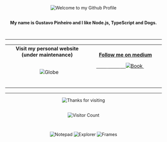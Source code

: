 <!-- Hero Header -->
<div align="center">
  <img src="https://github.com/BrunnerLivio/brunnerlivio/blob/master/images/welcome.png?raw=true" style="max-width: 100%;" alt="Welcome to my Github Profile" />
  <br />
  <br />

  <p><strong>My name is Gustavo Pinheiro and I like Node.js, TypeScript and Dogs.</strong></p>

  <br />

</div>
<!-- Social -->
<hr />
<table width="100%">
<tr>
<td align="center">
<!-- <a href="https://brunnerliv.io"> -->
<strong>Visit my personal website (under maintenance)</strong>
<br />
<br />

<span>&nbsp;&nbsp;&nbsp;&nbsp;&nbsp;&nbsp;&nbsp;&nbsp;</span>
<span>&nbsp;&nbsp;&nbsp;&nbsp;&nbsp;&nbsp;&nbsp;&nbsp;</span>
<span>&nbsp;&nbsp;</span> 
<img alt="Globe" src="https://github.com/BrunnerLivio/brunnerlivio/blob/master/images/globe.gif?raw=true">
</a>
<span>&nbsp;&nbsp;&nbsp;&nbsp;&nbsp;&nbsp;&nbsp;&nbsp;</span>
<span>&nbsp;&nbsp;&nbsp;&nbsp;&nbsp;&nbsp;&nbsp;&nbsp;</span>
<span>&nbsp;&nbsp;&nbsp;&nbsp;&nbsp;&nbsp;&nbsp;&nbsp;</span>
<span>&nbsp;&nbsp;&nbsp;&nbsp;&nbsp;&nbsp;&nbsp;&nbsp;</span>
<span>&nbsp;&nbsp;&nbsp;&nbsp;&nbsp;&nbsp;&nbsp;&nbsp;</span>    
</td>
<td align="center">
<a href="https://medium.com/gustabin">
<strong>Follow me on medium</strong><br />

<span>&nbsp;&nbsp;&nbsp;&nbsp;&nbsp;&nbsp;&nbsp;&nbsp;</span>
<span>&nbsp;&nbsp;&nbsp;&nbsp;&nbsp;&nbsp;&nbsp;&nbsp;</span>
<span>&nbsp;&nbsp;&nbsp;</span> 
<img alt="Book" src="https://raw.githubusercontent.com/BrunnerLivio/brunnerlivio/master/images/book.gif"> 
</a>
<span>&nbsp;&nbsp;&nbsp;&nbsp;&nbsp;&nbsp;&nbsp;&nbsp;</span>
<span>&nbsp;&nbsp;&nbsp;&nbsp;&nbsp;&nbsp;&nbsp;&nbsp;</span>
<span>&nbsp;&nbsp;&nbsp;&nbsp;&nbsp;&nbsp;&nbsp;&nbsp;</span>
<span>&nbsp;&nbsp;&nbsp;&nbsp;&nbsp;&nbsp;&nbsp;&nbsp;</span>
<span>&nbsp;&nbsp;&nbsp;&nbsp;&nbsp;&nbsp;&nbsp;&nbsp;</span>    
</td>
</tr>
</table>

<hr />

<!-- Visitors -->

<div align="center">

![Thanks for visiting](https://raw.githubusercontent.com/BrunnerLivio/brunnerlivio/master/images/marquee.svg)
<br />
<br />

![Visitor Count](https://profile-counter.glitch.me/gustablo/count.svg)

<br />

![Notepad](https://raw.githubusercontent.com/BrunnerLivio/brunnerlivio/master/images/notepad.gif)
![Explorer](https://raw.githubusercontent.com/BrunnerLivio/brunnerlivio/master/images/ie_logo.gif)
![Frames](https://raw.githubusercontent.com/BrunnerLivio/brunnerlivio/master/images/noframes.gif)
</div>
